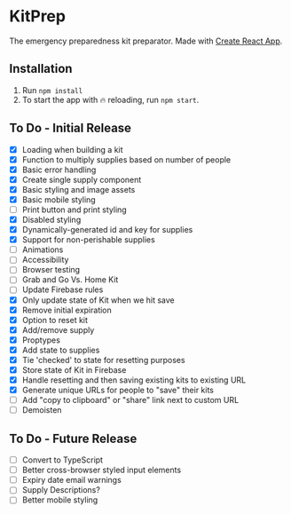 # KitPrep
The emergency preparedness kit preparator. Made with [Create React App](https://github.com/facebook/create-react-app).

## Installation
1. Run `npm install`
2. To start the app with :fire: reloading, run `npm start`.

## To Do - Initial Release
- [X] Loading when building a kit
- [X] Function to multiply supplies based on number of people
- [X] Basic error handling
- [X] Create single supply component
- [X] Basic styling and image assets
- [X] Basic mobile styling
- [ ] Print button and print styling
- [X] Disabled styling
- [X] Dynamically-generated id and key for supplies
- [X] Support for non-perishable supplies
- [ ] Animations
- [ ] Accessibility
- [ ] Browser testing
- [ ] Grab and Go Vs. Home Kit
- [ ] Update Firebase rules
- [X] Only update state of Kit when we hit save
- [X] Remove initial expiration
- [X] Option to reset kit
- [X] Add/remove supply
- [X] Proptypes
- [X] Add state to supplies
- [X] Tie 'checked' to state for resetting purposes
- [X] Store state of Kit in Firebase
- [X] Handle resetting and then saving existing kits to existing URL
- [X] Generate unique URLs for people to "save" their kits
- [ ] Add "copy to clipboard" or "share" link next to custom URL
- [ ] Demoisten

## To Do - Future Release
- [ ] Convert to TypeScript
- [ ] Better cross-browser styled input elements
- [ ] Expiry date email warnings
- [ ] Supply Descriptions?
- [ ] Better mobile styling
